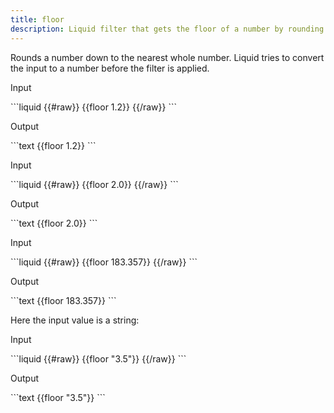 ```yaml
---
title: floor
description: Liquid filter that gets the floor of a number by rounding down to the nearest integer.
---
```


Rounds a number down to the nearest whole number. Liquid tries to convert the input to a number before the filter is applied.

<p class="code-label">Input</p>
```liquid
{{#raw}}
{{floor 1.2}}
{{/raw}}
```

<p class="code-label">Output</p>
```text
{{floor 1.2}}
```

<p class="code-label">Input</p>
```liquid
{{#raw}}
{{floor 2.0}}
{{/raw}}
```

<p class="code-label">Output</p>
```text
{{floor 2.0}}
```

<p class="code-label">Input</p>
```liquid
{{#raw}}
{{floor 183.357}}
{{/raw}}
```

<p class="code-label">Output</p>
```text
{{floor 183.357}}
```

Here the input value is a string:

<p class="code-label">Input</p>
```liquid
{{#raw}}
{{floor "3.5"}}
{{/raw}}
```

<p class="code-label">Output</p>
```text
{{floor "3.5"}}
```
